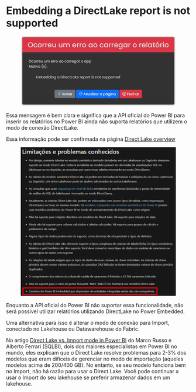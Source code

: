 # Embedding a DirectLake report is not supported

<figure><img src="../../.gitbook/assets/image (2) (1) (1) (1).png" alt=""><figcaption></figcaption></figure>

Essa mensagem é bem clara e significa que a API oficial do Power BI para inserir os relatórios no Power BI ainda não suporta relatórios que utilizem o modo de conexão DirectLake.

Essa informação pode ser confirmada na página [Direct Lake overview](https://learn.microsoft.com/en-us/fabric/get-started/direct-lake-overview#known-issues-and-limitations)

<figure><img src="../../.gitbook/assets/image (3) (1) (1).png" alt=""><figcaption></figcaption></figure>



Enquanto a API oficial do Power BI não suportar essa funcionalidade, não será possível utilizar relatórios utilizando DirectLake no Power Embedded.

Uma alternativa para isso é alterar o modo de conexão para Import, conectado no Lakehouse ou Datawarehouse do Fabric.

No artigo [Direct Lake vs. Import mode in Power BI](https://www.sqlbi.com/blog/marco/2024/04/06/direct-lake-vs-import-mode-in-power-bi/) do Marco Russo e Alberto Ferrari (SQLBI), dois dos maiores especialistas em Power BI no mundo, eles explicam que o Direct Lake resolve problemas para 2-3% dos modelos que eram difíceis de gerenciar no modo de importação (aqueles modelos acima de 200/400 GB). No entanto, se seu modelo funciona bem no Import, não há razão para usar o Direct Lake. Você pode continuar a usar o Import do seu lakehouse se preferir armazenar dados em um lakehouse.
